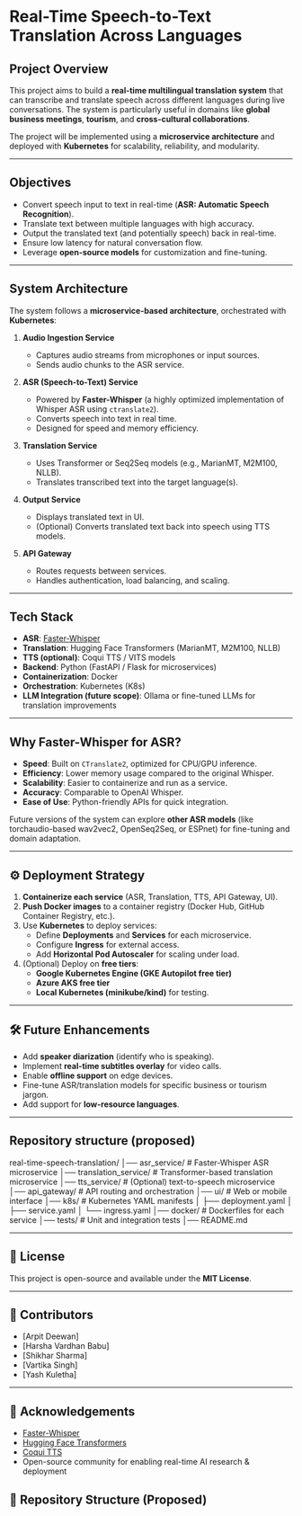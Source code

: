 # Real-Time Speech-to-Text Translation Across Languages

## Project Overview
This project aims to build a **real-time multilingual translation system** that can transcribe and translate speech across different languages during live conversations. The system is particularly useful in domains like **global business meetings**, **tourism**, and **cross-cultural collaborations**.

The project will be implemented using a **microservice architecture** and deployed with **Kubernetes** for scalability, reliability, and modularity.

---

## Objectives
- Convert speech input to text in real-time (**ASR: Automatic Speech Recognition**).
- Translate text between multiple languages with high accuracy.
- Output the translated text (and potentially speech) back in real-time.
- Ensure low latency for natural conversation flow.
- Leverage **open-source models** for customization and fine-tuning.

---

## System Architecture
The system follows a **microservice-based architecture**, orchestrated with **Kubernetes**:

1. **Audio Ingestion Service**  
   - Captures audio streams from microphones or input sources.  
   - Sends audio chunks to the ASR service.  

2. **ASR (Speech-to-Text) Service**  
   - Powered by **Faster-Whisper** (a highly optimized implementation of Whisper ASR using `ctranslate2`).  
   - Converts speech into text in real time.  
   - Designed for speed and memory efficiency.  

3. **Translation Service**  
   - Uses Transformer or Seq2Seq models (e.g., MarianMT, M2M100, NLLB).  
   - Translates transcribed text into the target language(s).  

4. **Output Service**  
   - Displays translated text in UI.  
   - (Optional) Converts translated text back into speech using TTS models.  

5. **API Gateway**  
   - Routes requests between services.  
   - Handles authentication, load balancing, and scaling.  

---

## Tech Stack
- **ASR**: [Faster-Whisper](https://github.com/guillaumekln/faster-whisper)  
- **Translation**: Hugging Face Transformers (MarianMT, M2M100, NLLB)  
- **TTS (optional)**: Coqui TTS / VITS models  
- **Backend**: Python (FastAPI / Flask for microservices)  
- **Containerization**: Docker  
- **Orchestration**: Kubernetes (K8s)  
- **LLM Integration (future scope)**: Ollama or fine-tuned LLMs for translation improvements  

---

## Why Faster-Whisper for ASR?
- **Speed**: Built on `CTranslate2`, optimized for CPU/GPU inference.  
- **Efficiency**: Lower memory usage compared to the original Whisper.  
- **Scalability**: Easier to containerize and run as a service.  
- **Accuracy**: Comparable to OpenAI Whisper.  
- **Ease of Use**: Python-friendly APIs for quick integration.  

Future versions of the system can explore **other ASR models** (like torchaudio-based wav2vec2, OpenSeq2Seq, or ESPnet) for fine-tuning and domain adaptation.

---

## ⚙️ Deployment Strategy
1. **Containerize each service** (ASR, Translation, TTS, API Gateway, UI).  
2. **Push Docker images** to a container registry (Docker Hub, GitHub Container Registry, etc.).  
3. Use **Kubernetes** to deploy services:  
   - Define **Deployments** and **Services** for each microservice.  
   - Configure **Ingress** for external access.  
   - Add **Horizontal Pod Autoscaler** for scaling under load.  
4. (Optional) Deploy on **free tiers**:  
   - **Google Kubernetes Engine (GKE Autopilot free tier)**  
   - **Azure AKS free tier**  
   - **Local Kubernetes (minikube/kind)** for testing.  

---

## 🛠️ Future Enhancements
- Add **speaker diarization** (identify who is speaking).  
- Implement **real-time subtitles overlay** for video calls.  
- Enable **offline support** on edge devices.  
- Fine-tune ASR/translation models for specific business or tourism jargon.  
- Add support for **low-resource languages**.  

---

## Repository structure (proposed)
real-time-speech-translation/
│── asr_service/ # Faster-Whisper ASR microservice
│── translation_service/ # Transformer-based translation microservice
│── tts_service/ # (Optional) text-to-speech microservice
│── api_gateway/ # API routing and orchestration
│── ui/ # Web or mobile interface
│── k8s/ # Kubernetes YAML manifests
│ ├── deployment.yaml
│ ├── service.yaml
│ └── ingress.yaml
│── docker/ # Dockerfiles for each service
│── tests/ # Unit and integration tests
│── README.md

---

## 📜 License
This project is open-source and available under the **MIT License**.

---

## 👥 Contributors
- [Arpit Deewan]
- [Harsha Vardhan Babu]  
- [Shikhar Sharma]
- [Vartika Singh]
- [Yash Kuletha]

---

## 🙌 Acknowledgements
- [Faster-Whisper](https://github.com/guillaumekln/faster-whisper)  
- [Hugging Face Transformers](https://huggingface.co/models)  
- [Coqui TTS](https://github.com/coqui-ai/TTS)  
- Open-source community for enabling real-time AI research & deployment

## 📂 Repository Structure (Proposed)
